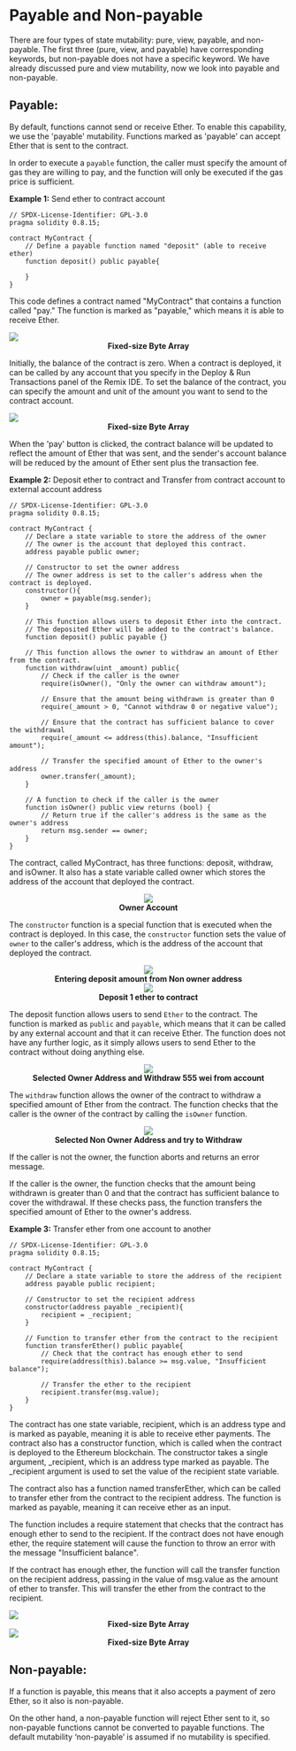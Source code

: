 # Payable and Non-payable

There are four types of state mutability: pure, view, payable, and non-payable. The first three (pure, view, and payable) have corresponding keywords, but non-payable does not have a specific keyword. We have already discussed pure and view mutability, now we look into payable and non-payable.

## Payable:

By default, functions cannot send or receive Ether. To enable this capability, we use the 'payable' mutability. Functions marked as 'payable' can accept Ether that is sent to the contract.

In order to execute a `payable` function, the caller must specify the amount of gas they are willing to pay, and the function will only be executed if the gas price is sufficient.

**Example 1:** Send ether to contract account

```sol
// SPDX-License-Identifier: GPL-3.0
pragma solidity 0.8.15;

contract MyContract {
    // Define a payable function named "deposit" (able to receive ether) 
    function deposit() public payable{
        
    }
}
```

This code defines a contract named "MyContract" that contains a function called "pay." The function is marked as "payable," which means it is able to receive Ether.

<img class="image" src="./assets/images/account-and-ether.JPG">
<b><center class="img-label">Fixed-size Byte Array</center></b>

Initially, the balance of the contract is zero. When a contract is deployed, it can be called by any account that you specify in the Deploy & Run Transactions panel of the Remix IDE. To set the balance of the contract, you can specify the amount and unit of the amount you want to send to the contract account.


<img class="image" src="./assets/images/after-payment.JPG">
<b><center class="img-label">Fixed-size Byte Array</center></b>

When the 'pay' button is clicked, the contract balance will be updated to reflect the amount of Ether that was sent, and the sender's account balance will be reduced by the amount of Ether sent plus the transaction fee.

**Example 2:** Deposit ether to contract and Transfer from contract account to external account address

```sol
// SPDX-License-Identifier: GPL-3.0
pragma solidity 0.8.15;

contract MyContract {
    // Declare a state variable to store the address of the owner
    // The owner is the account that deployed this contract.
    address payable public owner;

    // Constructor to set the owner address
    // The owner address is set to the caller's address when the contract is deployed.
    constructor(){
        owner = payable(msg.sender);
    }

    // This function allows users to deposit Ether into the contract.
    // The deposited Ether will be added to the contract's balance.
    function deposit() public payable {}

    // This function allows the owner to withdraw an amount of Ether from the contract.
    function withdraw(uint _amount) public{
        // Check if the caller is the owner
        require(isOwner(), "Only the owner can withdraw amount");

        // Ensure that the amount being withdrawn is greater than 0
        require(_amount > 0, "Cannot withdraw 0 or negative value");

        // Ensure that the contract has sufficient balance to cover the withdrawal
        require(_amount <= address(this).balance, "Insufficient amount");

        // Transfer the specified amount of Ether to the owner's address
        owner.transfer(_amount);
    }

    // A function to check if the caller is the owner
    function isOwner() public view returns (bool) {
        // Return true if the caller's address is the same as the owner's address
        return msg.sender == owner;
    }
}
```

The contract, called MyContract, has three functions: deposit, withdraw, and isOwner. It also has a state variable called owner which stores the address of the account that deployed the contract.


 <center><img class="image" src="./assets/images/owner-adress.JPG" ></center>
 <b><center class="img-label">Owner Account</center></b>

The `constructor` function is a special function that is executed when the contract is deployed. In this case, the `constructor` function sets the value of `owner` to the caller's address, which is the address of the account that deployed the contract.


 <center><img class="image" src="./assets/images/non-owner-address.JPG" ></center>
 <b><center class="img-label">Entering deposit amount from Non owner address</center></b>

  <center><img class="image" src="./assets/images/deposit.JPG" ></center>
 <b><center class="img-label">Deposit 1 ether to contract</center></b>

The deposit function allows users to send `Ether` to the contract. The function is marked as `public` and `payable`, which means that it can be called by any external account and that it can receive Ether. The function does not have any further logic, as it simply allows users to send Ether to the contract without doing anything else.

<center><img class="image" src="./assets/images/withdraw.JPG" ></center>
<b><center class="img-label">Selected Owner Address and Withdraw 555 wei from account</center></b>

The `withdraw` function allows the owner of the contract to withdraw a specified amount of Ether from the contract. The function checks that the caller is the owner of the contract by calling the `isOwner` function. 

<center><img class="image" src="./assets/images/withdraw-error.JPG" ></center>
<b><center class="img-label">Selected Non Owner Address and try to Withdraw</center></b>

If the caller is not the owner, the function aborts and returns an error message. 

If the caller is the owner, the function checks that the amount being withdrawn is greater than 0 and that the contract has sufficient balance to cover the withdrawal. If these checks pass, the function transfers the specified amount of Ether to the owner's address.

**Example 3:** Transfer ether from one account to another

```sol
// SPDX-License-Identifier: GPL-3.0
pragma solidity 0.8.15;

contract MyContract {
    // Declare a state variable to store the address of the recipient
    address payable public recipient;

    // Constructor to set the recipient address
    constructor(address payable _recipient){
        recipient = _recipient;
    }

    // Function to transfer ether from the contract to the recipient
    function transferEther() public payable{
        // Check that the contract has enough ether to send
        require(address(this).balance >= msg.value, "Insufficient balance");

        // Transfer the ether to the recipient
        recipient.transfer(msg.value);
    }
}
```

The contract has one state variable, recipient, which is an address type and is marked as payable, meaning it is able to receive ether payments. The contract also has a constructor function, which is called when the contract is deployed to the Ethereum blockchain. The constructor takes a single argument, _recipient, which is an address type marked as payable. The _recipient argument is used to set the value of the recipient state variable.

The contract also has a function named transferEther, which can be called to transfer ether from the contract to the recipient address. The function is marked as payable, meaning it can receive ether as an input. 

The function includes a require statement that checks that the contract has enough ether to send to the recipient. If the contract does not have enough ether, the require statement will cause the function to throw an error with the message "Insufficient balance". 

If the contract has enough ether, the function will call the transfer function on the recipient address, passing in the value of msg.value as the amount of ether to transfer. This will transfer the ether from the contract to the recipient.

<img class="image" src="./assets/images/payable-exaple-output.JPG">
<b><center class="img-label">Fixed-size Byte Array</center></b>

<img class="image" src="./assets/images/example-payable.JPG">
<b><center class="img-label">Fixed-size Byte Array</center></b>

## Non-payable:

If a function is payable, this means that it also accepts a payment of zero Ether, so it also is non-payable. 

On the other hand, a non-payable function will reject Ether sent to it, so non-payable functions cannot be converted to payable functions. The default mutability ‘non-payable’ is assumed if no mutability is specified.
